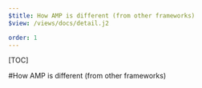 ```yaml
---
$title: How AMP is different (from other frameworks)
$view: /views/docs/detail.j2

order: 1
---
```


[TOC]

#How AMP is different (from other frameworks)
